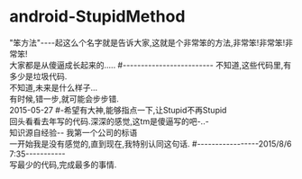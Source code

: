 # android-StupidMethod
"笨方法"----起这么个名字就是告诉大家,这就是个非常笨的方法,非常笨!非常笨!非常笨!
<br>大家都是从傻逼成长起来的.....
#-------------------------
不知道,这些代码里,有多少是垃圾代码.
<br>不知道,未来是什么样子...
<br>有时候,错一步,就可能会步步错.
<br>2015-05-27
#-希望有大神,能够指点一下,让Stupid不再Stupid
<br>回头看看去年写的代码.深深的感觉,这tm是傻逼写的吧-..-
<br>知识源自经验-- 我第一个公司的标语
<br> 一开始我是没有感觉的,直到现在,我特别认同这句话.
#-----------------2015/8/6 7:35-----------
<br>写最少的代码,完成最多的事情.

